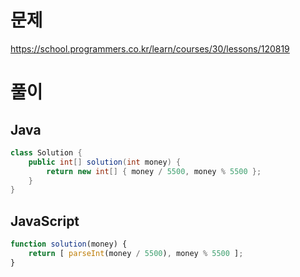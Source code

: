 # 문제
https://school.programmers.co.kr/learn/courses/30/lessons/120819

# 풀이
## Java
```java
class Solution {
    public int[] solution(int money) {
        return new int[] { money / 5500, money % 5500 };
    }
}
```

## JavaScript
```javascript
function solution(money) {
    return [ parseInt(money / 5500), money % 5500 ];
}
```
